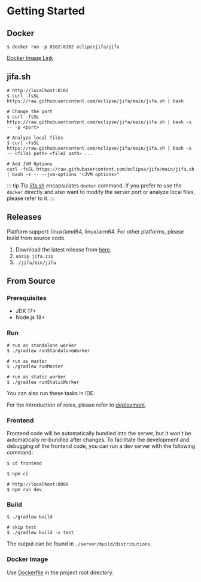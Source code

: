 # Getting Started

## Docker

```shell
$ docker run -p 8102:8102 eclipsejifa/jifa
```

[Docker Image Link](https://hub.docker.com/r/eclipsejifa/jifa/tags)

## jifa.sh

```shell
# http://localhost:8102
$ curl -fsSL https://raw.githubusercontent.com/eclipse/jifa/main/jifa.sh | bash

# Change the port
$ curl -fsSL https://raw.githubusercontent.com/eclipse/jifa/main/jifa.sh | bash -s -- -p <port>

# Analyze local files
$ curl -fsSL https://raw.githubusercontent.com/eclipse/jifa/main/jifa.sh | bash -s -- <file1 path> <file2 path> ...

# Add JVM Options
curl -fsSL https://raw.githubusercontent.com/eclipse/jifa/main/jifa.sh | bash -s -- --jvm-options "<JVM options>"
```

::: tip Tip
[jifa.sh](https://github.com/eclipse/jifa/blob/main/jifa.sh) encapsulates `docker` command.
If you prefer to use the `docker` directly and also want to modify the server port or analyze local files,
please refer to it.
:::

## Releases

Platform support: linux/amd64, linux/arm64. For other platforms, please build from source code.

1. Download the latest release from [here](https://github.com/eclipse/jifa/releases).
2. `unzip jifa.zip`
3. `./jifa/bin/jifa`

## From Source

### Prerequisites

- JDK 17+
- Node.js 18+

### Run

```shell
# run as standalone worker 
$ ./gradlew runStandaloneWorker

# run as master
$ ./gradlew runMaster

# run as static worker
$ ./gradlew runStaticWorker
```

You can also run these tasks in IDE.

For the introduction of roles, please refer to [deployment](./deployment).

### Frontend

Frontend code will be automatically bundled into the server, but it won't be automatically re-bundled after changes.
To facilitate the development and debugging of the frontend code, you can run a dev server with the following command:

```shell
$ cd frontend

$ npm ci

# http://localhost:8089
$ npm run dev
```

### Build

```shell
$ ./gradlew build

# skip test
$ ./gradlew build -x test
```

The output can be found in `./server/build/distributions`.

### Docker Image

Use [Dockerfile](https://github.com/eclipse/jifa/blob/main/Dockerfile) in the project root directory.